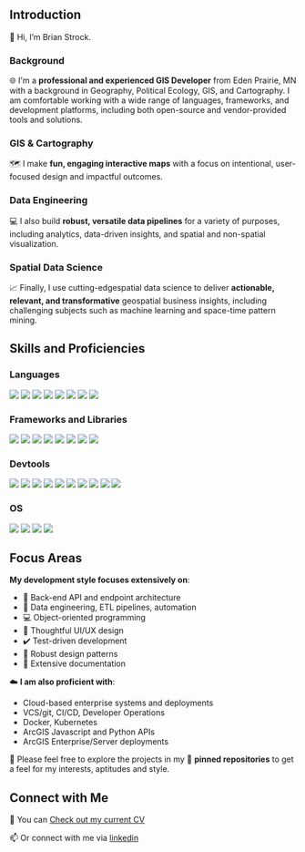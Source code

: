 <h2>Introduction</h2>

👋 Hi, I’m Brian Strock.

<h3>Background</h3>

🌐 I'm a **professional and experienced GIS Developer** from Eden Prairie, MN with a background in Geography, Political Ecology, GIS, and Cartography.  I am comfortable working with a wide range of languages, frameworks, and development platforms, including both open-source and vendor-provided tools and solutions.

<h3>GIS & Cartography</h3>

🗺️ I make **fun, engaging interactive maps** with a focus on intentional, user-focused design and impactful outcomes.

<h3>Data Engineering</h3>

💻 I also build **robust, versatile data pipelines** for a variety of purposes, including analytics, data-driven insights, and spatial and non-spatial visualization.

<h3>Spatial Data Science</h3>

📈 Finally, I use cutting-edgespatial data science to deliver **actionable, relevant, and transformative** geospatial business insights, including challenging subjects such as machine learning and space-time pattern mining.

<h2>Skills and Proficiencies</h2>

<h3>Languages</h3>

<img src="https://img.shields.io/badge/Python-FFD43B?style=for-the-badge&logo=python&logoColor=blue"> <img src="https://img.shields.io/badge/PostgreSQL-316192?style=for-the-badge&logo=postgresql&logoColor=white"> <img src="https://img.shields.io/badge/JavaScript-F7DF1E?style=for-the-badge&logo=javascript&logoColor=black"> <img src="https://img.shields.io/badge/HTML5-E34F26?style=for-the-badge&logo=html5&logoColor=white"> <img src="https://img.shields.io/badge/CSS3-1572B6?style=for-the-badge&logo=css3&logoColor=white"> <img src="https://img.shields.io/badge/Swift-FA7343?style=for-the-badge&logo=swift&logoColor=white"> <img src="https://img.shields.io/badge/Markdown-000000?style=for-the-badge&logo=markdown&logoColor=white">  <img src="https://img.shields.io/badge/Java-ED8B00?style=for-the-badge&logo=java&logoColor=white"> 

<h3>Frameworks and Libraries</h3>

<img src="https://img.shields.io/badge/fastapi-109989?style=for-the-badge&logo=FASTAPI&logoColor=white"> <img src="https://img.shields.io/badge/React-20232A?style=for-the-badge&logo=react&logoColor=61DAFB"> <img src="https://img.shields.io/badge/Leaflet-199900?style=for-the-badge&logo=Leaflet&logoColor=white"> <img src="https://img.shields.io/badge/jQuery-0769AD?style=for-the-badge&logo=jquery&logoColor=white"> <img src="https://img.shields.io/badge/Pandas-2C2D72?style=for-the-badge&logo=pandas&logoColor=white"> <img src="https://img.shields.io/badge/Jupyter-F37626.svg?&style=for-the-badge&logo=Jupyter&logoColor=white"> <img src="https://img.shields.io/badge/Material%20UI-007FFF?style=for-the-badge&logo=mui&logoColor=white"> <img src="https://img.shields.io/badge/OpenStreetMap-7EBC6F?style=for-the-badge&logo=OpenStreetMap&logoColor=white">                                       
                                                                                                                   
<h3>Devtools</h3>

<img src="https://img.shields.io/badge/conda-342B029.svg?&style=for-the-badge&logo=anaconda&logoColor=white"> <img src="https://img.shields.io/badge/GitHub-100000?style=for-the-badge&logo=github&logoColor=white"> <img src="https://img.shields.io/badge/Azure_DevOps-0078D7?style=for-the-badge&logo=azure-devops&logoColor=white"> <img src="https://img.shields.io/badge/Docker-2CA5E0?style=for-the-badge&logo=docker&logoColor=white"> <img src="https://img.shields.io/badge/kubernetes-326ce5.svg?&style=for-the-badge&logo=kubernetes&logoColor=white"> <img src="https://img.shields.io/badge/Node.js-339933?style=for-the-badge&logo=nodedotjs&logoColor=white"> <img src="https://img.shields.io/badge/PyCharm-000000.svg?&style=for-the-badge&logo=PyCharm&logoColor=white"> <img src="https://img.shields.io/badge/WebStorm-000000?style=for-the-badge&logo=WebStorm&logoColor=white"> <img src="https://img.shields.io/badge/Xcode-007ACC?style=for-the-badge&logo=Xcode&logoColor=white"> <img src="https://img.shields.io/badge/Heroku-430098?style=for-the-badge&logo=heroku&logoColor=white">
                                                                                                         
<h3>OS</h3>

<img src="https://img.shields.io/badge/mac%20os-000000?style=for-the-badge&logo=apple&logoColor=white"> <img src="https://img.shields.io/badge/Windows-0078D6?style=for-the-badge&logo=windows&logoColor=white"> <img src="https://img.shields.io/badge/Linux-FCC624?style=for-the-badge&logo=linux&logoColor=black"> <img src="https://img.shields.io/badge/iOS-000000?style=for-the-badge&logo=ios&logoColor=white">
   
<h2>Focus Areas</h2>

**My development style focuses extensively on**:

* 🔄 Back-end API and endpoint architecture
* 🤖 Data engineering, ETL pipelines, automation
* 💻 Object-oriented programming
* 🧏 Thoughtful UI/UX design
* ✔️ Test-driven development
* 🧱 Robust design patterns
* 📓 Extensive documentation

☁️ **I am also proficient with**:

- Cloud-based enterprise systems and deployments
- VCS/git, CI/CD, Developer Operations
- Docker, Kubernetes
- ArcGIS Javascript and Python APIs
- ArcGIS Enterprise/Server deployments

👀 Please feel free to explore the projects in my 📌 **pinned repositories** to get a feel for my interests, aptitudes and style.

<h2>Connect with Me</h2>

📎 You can [Check out my current CV](https://github.com/bstrock/bstrock/blob/main/Strock%2C%20Brian%20-%20%20Sr.%20GIS%20Developer%20-%20CV.docx)

📫 Or connect with me via [linkedin](https://www.linkedin.com/in/bstrockdev/)


<!---
bstrock/bstrock is a ✨ special ✨ repository because its `README.md` (this file) appears on your GitHub profile.
You can click the Preview link to take a look at your changes.
--->
